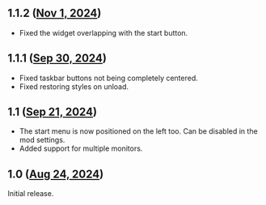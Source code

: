 ## 1.1.2 ([Nov 1, 2024](https://github.com/ramensoftware/windhawk-mods/blob/5b7ec49beb4c159ddfdef8481427a56992c0cb05/mods/taskbar-start-button-position.wh.cpp))

* Fixed the widget overlapping with the start button.

## 1.1.1 ([Sep 30, 2024](https://github.com/ramensoftware/windhawk-mods/blob/d4c63c187231bcd43dc7c476269b6377a89f9827/mods/taskbar-start-button-position.wh.cpp))

* Fixed taskbar buttons not being completely centered.
* Fixed restoring styles on unload.

## 1.1 ([Sep 21, 2024](https://github.com/ramensoftware/windhawk-mods/blob/e522fbec2bacd951c355649004aea1927462851f/mods/taskbar-start-button-position.wh.cpp))

* The start menu is now positioned on the left too. Can be disabled in the mod settings.
* Added support for multiple monitors.

## 1.0 ([Aug 24, 2024](https://github.com/ramensoftware/windhawk-mods/blob/3a19d101477ac04951f6c533f92f137d0fdd048b/mods/taskbar-start-button-position.wh.cpp))

Initial release.
